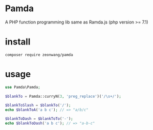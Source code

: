 # Pamda
A PHP function programming lib same as Ramda.js (php version >= 7.1)

# install

```
composer require zeonwang/pamda
```

# usage

```php
use Pamda\Pamda;
        
$blankTo = Pamda::curryN(3, 'preg_replace')('/\s+/');
    
$blankToSlash = $blankTo('/');
echo $blankToA('a b c'); // => "a/b/c"

$blankToDash = $blankToTo('-');
echo $blankToDash('a b c'); // => "a-b-c"

```
